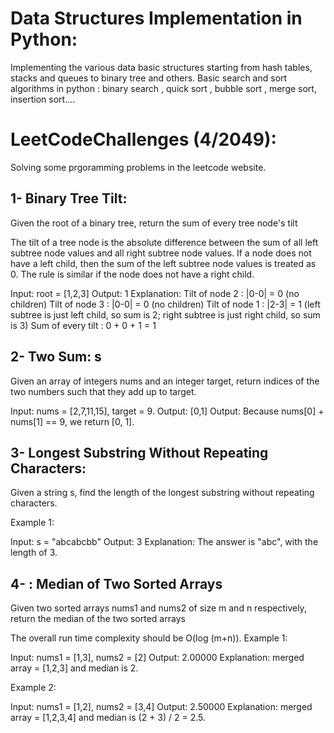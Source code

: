 # Data Structures Implementation in Python:
Implementing the various data basic structures starting from hash tables, stacks and queues to binary tree and others.
Basic search and sort algorithms in python : binary search , quick sort , bubble sort , merge sort, insertion sort....
# LeetCodeChallenges (4/2049):
Solving some prgoramming problems in the leetcode website.
## 1- Binary Tree Tilt:
Given the root of a binary tree, return the sum of every tree node's tilt

The tilt of a tree node is the absolute difference between the sum of all left subtree node values and all right subtree node values. If a node does not have a left child, then the sum of the left subtree node values is treated as 0. The rule is similar if the node does not have a right child.

Input: root = [1,2,3]
Output: 1
Explanation: 
Tilt of node 2 : |0-0| = 0 (no children)
Tilt of node 3 : |0-0| = 0 (no children)
Tilt of node 1 : |2-3| = 1 (left subtree is just left child, so sum is 2; right subtree is just right child, so sum is 3)
Sum of every tilt : 0 + 0 + 1 = 1


## 2- Two Sum: s
Given an array of integers nums and an integer target, return indices of the two numbers such that they add up to target.

Input: nums = [2,7,11,15], target = 9.
Output: [0,1]
Output: Because nums[0] + nums[1] == 9, we return [0, 1].

## 3- Longest Substring Without Repeating Characters:
Given a string s, find the length of the longest substring without repeating characters.

Example 1:

Input: s = "abcabcbb"
Output: 3
Explanation: The answer is "abc", with the length of 3.

## 4- : Median of Two Sorted Arrays
Given two sorted arrays nums1 and nums2 of size m and n respectively, return the median of the two sorted arrays

The overall run time complexity should be O(log (m+n)).
Example 1:

Input: nums1 = [1,3], nums2 = [2]
Output: 2.00000
Explanation: merged array = [1,2,3] and median is 2.

Example 2:

Input: nums1 = [1,2], nums2 = [3,4]
Output: 2.50000
Explanation: merged array = [1,2,3,4] and median is (2 + 3) / 2 = 2.5.

